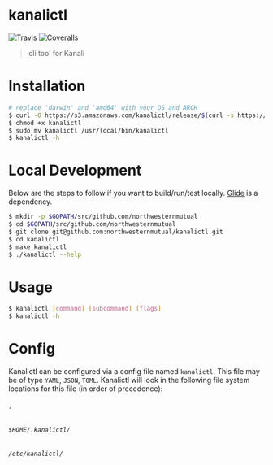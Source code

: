 # kanalictl

[![Travis](https://img.shields.io/travis/northwesternmutual/kanalictl/master.svg?style=flat-square)](https://travis-ci.org/northwesternmutual/kanalictl) [![Coveralls](https://img.shields.io/coveralls/northwesternmutual/kanalictl/master.svg?style=flat-square)](https://coveralls.io/github/northwesternmutual/kanalictl)

> cli tool for Kanali

# Installation

```sh
# replace 'darwin' and 'amd64' with your OS and ARCH
$ curl -O https://s3.amazonaws.com/kanalictl/release/$(curl -s https://s3.amazonaws.com/kanalictl/release/latest.txt)/darwin/amd64/kanalictl
$ chmod +x kanalictl
$ sudo mv kanalictl /usr/local/bin/kanalictl
$ kanalictl -h
```

# Local Development

Below are the steps to follow if you want to build/run/test locally. [Glide](https://glide.sh/) is a dependency.

```sh
$ mkdir -p $GOPATH/src/github.com/northwesternmutual
$ cd $GOPATH/src/github.com/northwesternmutual
$ git clone git@github.com:northwesternmutual/kanalictl.git
$ cd kanalictl
$ make kanalictl
$ ./kanalictl --help
```

# Usage

```sh
$ kanalictl [command] [subcommand] [flags]
$ kanalictl -h
```

# Config
Kanalictl can be configured via a config file named `kanalictl`. This file may be of type `YAML`, `JSON`, `TOML`. Kanalictl will look in the following file system locations for this file (in order of precedence):

###### `.`
###### `$HOME/.kanalictl/`
###### `/etc/kanalictl/`